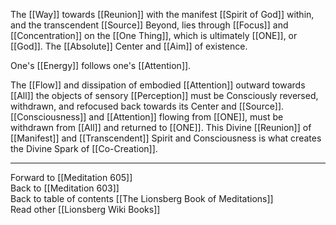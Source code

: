 The [[Way]] towards [[Reunion]] with the manifest [[Spirit of God]] within, and the transcendent [[Source]] Beyond, lies through [[Focus]] and [[Concentration]] on the [[One Thing]], which is ultimately [[ONE]], or [[God]]. The [[Absolute]] Center and [[Aim]] of existence. 

One's [[Energy]] follows one's [[Attention]]. 

The [[Flow]] and dissipation of embodied [[Attention]] outward towards [[All]] the objects of sensory [[Perception]] must be Consciously reversed, withdrawn, and refocused back towards its Center and [[Source]]. [[Consciousness]] and [[Attention]] flowing from [[ONE]], must be withdrawn from [[All]] and returned to [[ONE]]. This Divine [[Reunion]] of [[Manifest]] and [[Transcendent]] Spirit and Consciousness is what creates the Divine Spark of [[Co-Creation]]. 

___

Forward to [[Meditation 605]]  
Back to [[Meditation 603]]  
Back to table of contents [[The Lionsberg Book of Meditations]]  
Read other [[Lionsberg Wiki Books]] 